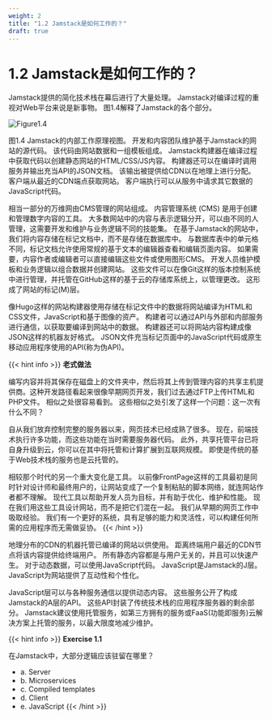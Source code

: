 ```yaml
---
weight: 2
title: "1.2 Jamstack是如何工作的？"
draft: true
---
```


# 1.2 Jamstack是如何工作的？

Jamstack提供的简化技术栈在幕后进行了大量处理。 Jamstack对编译过程的重视对Web平台来说是新事物。 图1.4解释了Jamstack的各个部分。

![Figure1.4](Figure1.4.svg)

图1.4 Jamstack的内部工作原理视图。 开发和内容团队维护基于Jamstack的网站的源代码。 该代码由网站数据和一组模板组成。 Jamstack构建器在编译过程中获取代码以创建静态网站的HTML/CSS/JS内容。 构建器还可以在编译时调用服务并输出充当API的JSON文档。 该输出被提供给CDN以在地理上进行分配。 客户端从最近的CDN端点获取网站。 客户端执行可以从服务中请求其它数据的JavaScript代码。

相当一部分的万维网由CMS管理的网站组成。 内容管理系统 (CMS) 是用于创建和管理数字内容的工具。 大多数网站中的内容与表示逻辑分开，可以由不同的人管理，这需要开发和维护与业务逻辑不同的技能集。 在基于Jamstack的网站中，我们将内容存储在标记文档中，而不是存储在数据库中。 与数据库表中的单元格不同，标记文档允许使用常规的基于文本的编辑器查看和编辑页面内容。 如果需要，内容作者或编辑者可以直接编辑这些文件或使用图形CMS。 开发人员维护模板和业务逻辑以组合数据并创建网站。 这些文件可以在像Git这样的版本控制系统中进行管理，并托管在GitHub这样的基于云的存储库系统上，以管理更改。 这形成了网站的标记(M)层。

像Hugo这样的网站构建器使用存储在标记文件中的数据将网站编译为HTML和CSS文件，JavaScript和基于图像的资产。 构建者可以通过API与外部和内部服务进行通信，以获取要编译到网站中的数据。 构建器还可以将网站内容构建成像JSON这样的机器友好格式。 JSON文件充当标记页面中的JavaScript代码或原生移动应用程序使用的API(称为伪API)。

{{< hint info >}}
**老式做法**

编写内容并将其保存在磁盘上的文件夹中，然后将其上传到管理内容的共享主机提供商。这种开发路径看起来很像早期网页开发，我们过去通过FTP上传HTML和PHP文件。 相似之处很容易看到。 这些相似之处引发了这样一个问题：这一次有什么不同？

自从我们放弃控制完整的服务器以来，网页技术已经成熟了很多。 现在，前端技术执行许多功能，而这些功能在当时需要服务器代码。 此外，共享托管平台已将自身升级到云，你可以在其中将托管和计算扩展到互联网规模。 即使是传统的基于Web技术栈的服务也是云托管的。

相较那个时代的另一个重大变化是工具。 以前像FrontPage这样的工具最初是同时针对设计师和最终用户的，让网站变成了一个复制粘贴的脚本网络，就连网站作者都不理解。 现代工具以帮助开发人员为目标，并有助于优化、维护和性能。 现在我们用这些工具设计网站，而不是把它们混在一起。 我们从早期的网页工作中吸取经验。 我们有一个更好的系统，具有足够的能力和灵活性，可以构建任何所需的应用程序而无需做妥协。
{{< /hint >}}

地理分布的CDN的机器托管已编译的网站以供使用。 距离终端用户最近的CDN节点将该内容提供给终端用户。 所有静态内容都是与用户无关的，并且可以快速产生。 对于动态数据，可以使用JavaScript代码。 JavaScript是Jamstack的J层。 JavaScript为网站提供了互动性和个性化。

JavaScript层可以与各种服务通信以提供动态内容。 这些服务公开了构成Jamstack的A层的API。 这些API封装了传统技术栈的应用程序服务器的剩余部分。 Jamstack建议使用托管服务，如第三方拥有的服务或FaaS(功能即服务)云解决方案上托管的服务，以最大限度地减少维护。

{{< hint info >}}
**Exercise 1.1**

在Jamstack中，大部分逻辑应该驻留在哪里？
- a. Server
- b. Microservices
- c. Compiled templates
- d. Client
- e. JavaScript
{{< /hint >}}